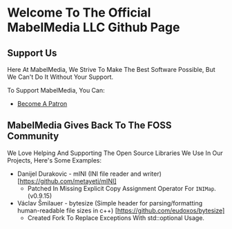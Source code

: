 # Welcome To The Official MabelMedia LLC Github Page
## Support Us
Here At MabelMedia, We Strive To Make The Best Software Possible, But We Can't Do It Without Your Support.

To Support MabelMedia, You Can:
- <a href="https://www.patreon.com/MabelisYT">Become A Patron</a>

## MabelMedia Gives Back To The FOSS Community

We Love Helping And Supporting The Open Source Libraries We Use In Our Projects, Here's Some Examples:

- Danijel Durakovic - mINI (INI file reader and writer) [https://github.com/metayeti/mINI]
    - Patched In Missing Explicit Copy Assignment Operator For `INIMap`. (v0.9.15)
- Václav Šmilauer - bytesize (Simple header for parsing/formatting human-readable file sizes in c++) [https://github.com/eudoxos/bytesize]
    - Created Fork To Replace Exceptions With std::optional Usage.
